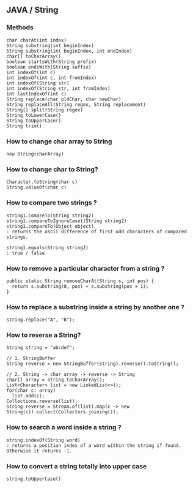 ## JAVA / String

### Methods
    char charAt(int index)
    String substring(int beginIndex)
    String substring(int beginIndex, int endIndex)
    char[] toCharArray()
    boolean startsWith(String prefix)
    boolean endsWith(String suffix)
    int indexOf(int c)
    int indexOf(int c, int fromIndex)
    int indexOf(String str)
    int indexOf(String str, int fromIndex)
    int lastIndexOf(int c)
    String replace(char oldChar, char newChar)
    String replaceAll(String regex, String replacement)
    String[] split(String regex)
    String toLowerCase()
    String toUpperCase()
    String trim()

### How to change char array to String
    new String(charArray)

### How to change char to String?
    Character.toString(char c)
    String.valueOf(char c)

### How to compare two strings ?
    string1.comareTo(String string2)
    string1.compareToIgnoreCase((String string2)
    string1.compareTo(Object object) 
    : returns the ascii difference of first odd characters of compared strings.
    
    string1.equals(String string2) 
    : true / false

### How to remove a particular character from a string ?
    public static String removeCharAt(String s, int pos) {
      return s.substring(0, pos) + s.substring(pos + 1);
    }
    
### How to replace a substring inside a string by another one ?
    string.replace("A", "B");

### How to reverse a String?
    String string = "abcdef";
    
    // 1. StringBuffer
    String reverse = new StringBuffer(string).reverse().toString();
    
    // 2. String -> char array -> reverse -> String 
    char[] array = string.toCharArray();
    List<Character> list = new LinkedList<>();
    for(char c: array)
      list.add(c);
    Collections.reverse(list);
    String reverse = Stream.of(list).map(c -> new String(c)).collect(Collectors.joining());
    
### How to search a word inside a string ?
    string.indexOf(String word) 
    : returns a position index of a word within the string if found. Otherwise it returns -1.
    
### How to convert a string totally into upper case
    string.toUpperCase()

